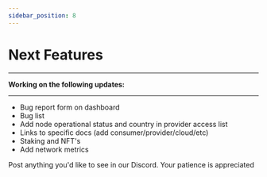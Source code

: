 ```yaml
---
sidebar_position: 8
---
```


# Next Features

---
<b>Working on the following updates:</b>

---


- Bug report form on dashboard
- Bug list
- Add node operational status and country in provider access list 
- Links to specific docs (add consumer/provider/cloud/etc)
- Staking and NFT's
- Add network metrics

Post anything you'd like to see in our Discord. Your patience is appreciated

